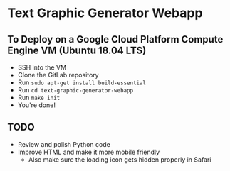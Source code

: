 # Text Graphic Generator Webapp

## To Deploy on a Google Cloud Platform Compute Engine VM (Ubuntu 18.04 LTS)

- SSH into the VM
- Clone the GitLab repository
- Run `sudo apt-get install build-essential`
- Run `cd text-graphic-generator-webapp`
- Run `make init`
- You're done!

## TODO

- Review and polish Python code
- Improve HTML and make it more mobile friendly
  - Also make sure the loading icon gets hidden properly in Safari
